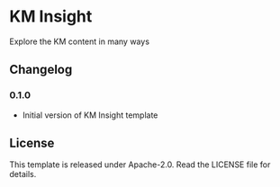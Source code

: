 # KM Insight

Explore the KM content in many ways

## Changelog

### 0.1.0

- Initial version of KM Insight template

## License

This template is released under Apache-2.0. Read the LICENSE file for details.